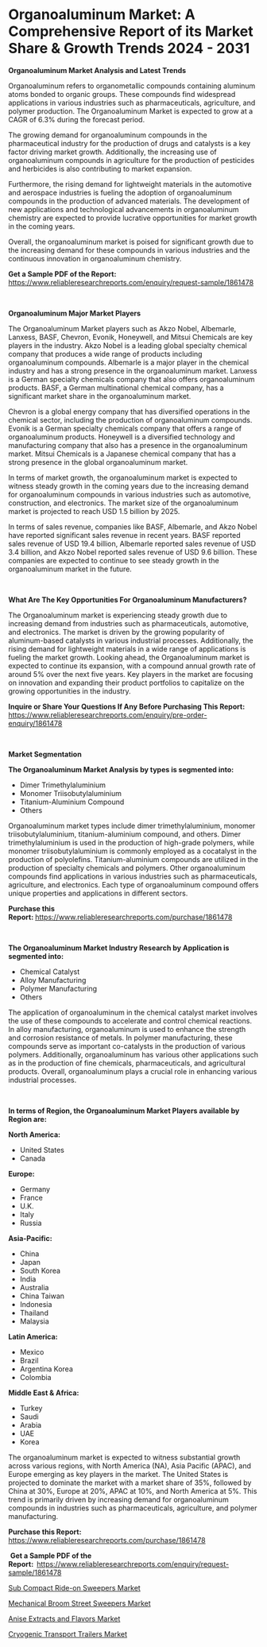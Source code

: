 <p><h1>Organoaluminum Market: A Comprehensive Report of its Market Share & Growth Trends 2024 - 2031</h1></p><p><strong>Organoaluminum Market Analysis and Latest Trends</strong></p>
<p><p>Organoaluminum refers to organometallic compounds containing aluminum atoms bonded to organic groups. These compounds find widespread applications in various industries such as pharmaceuticals, agriculture, and polymer production. The Organoaluminum Market is expected to grow at a CAGR of 6.3% during the forecast period.</p><p>The growing demand for organoaluminum compounds in the pharmaceutical industry for the production of drugs and catalysts is a key factor driving market growth. Additionally, the increasing use of organoaluminum compounds in agriculture for the production of pesticides and herbicides is also contributing to market expansion.</p><p>Furthermore, the rising demand for lightweight materials in the automotive and aerospace industries is fueling the adoption of organoaluminum compounds in the production of advanced materials. The development of new applications and technological advancements in organoaluminum chemistry are expected to provide lucrative opportunities for market growth in the coming years.</p><p>Overall, the organoaluminum market is poised for significant growth due to the increasing demand for these compounds in various industries and the continuous innovation in organoaluminum chemistry.</p></p>
<p><strong>Get a Sample PDF of the Report:&nbsp;</strong> <a href="https://www.reliableresearchreports.com/enquiry/request-sample/1861478">https://www.reliableresearchreports.com/enquiry/request-sample/1861478</a></p>
<p>&nbsp;</p>
<p><strong>Organoaluminum Major Market Players</strong></p>
<p><p>The Organoaluminum Market players such as Akzo Nobel, Albemarle, Lanxess, BASF, Chevron, Evonik, Honeywell, and Mitsui Chemicals are key players in the industry. Akzo Nobel is a leading global specialty chemical company that produces a wide range of products including organoaluminum compounds. Albemarle is a major player in the chemical industry and has a strong presence in the organoaluminum market. Lanxess is a German specialty chemicals company that also offers organoaluminum products. BASF, a German multinational chemical company, has a significant market share in the organoaluminum market.</p><p>Chevron is a global energy company that has diversified operations in the chemical sector, including the production of organoaluminum compounds. Evonik is a German specialty chemicals company that offers a range of organoaluminum products. Honeywell is a diversified technology and manufacturing company that also has a presence in the organoaluminum market. Mitsui Chemicals is a Japanese chemical company that has a strong presence in the global organoaluminum market.</p><p>In terms of market growth, the organoaluminum market is expected to witness steady growth in the coming years due to the increasing demand for organoaluminum compounds in various industries such as automotive, construction, and electronics. The market size of the organoaluminum market is projected to reach USD 1.5 billion by 2025.</p><p>In terms of sales revenue, companies like BASF, Albemarle, and Akzo Nobel have reported significant sales revenue in recent years. BASF reported sales revenue of USD 19.4 billion, Albemarle reported sales revenue of USD 3.4 billion, and Akzo Nobel reported sales revenue of USD 9.6 billion. These companies are expected to continue to see steady growth in the organoaluminum market in the future.</p></p>
<p>&nbsp;</p>
<p><strong>What Are The Key Opportunities For Organoaluminum Manufacturers?</strong></p>
<p><p>The Organoaluminum market is experiencing steady growth due to increasing demand from industries such as pharmaceuticals, automotive, and electronics. The market is driven by the growing popularity of aluminum-based catalysts in various industrial processes. Additionally, the rising demand for lightweight materials in a wide range of applications is fueling the market growth. Looking ahead, the Organoaluminum market is expected to continue its expansion, with a compound annual growth rate of around 5% over the next five years. Key players in the market are focusing on innovation and expanding their product portfolios to capitalize on the growing opportunities in the industry.</p></p>
<p><strong>Inquire or Share Your Questions If Any Before Purchasing This Report:</strong> <a href="https://www.reliableresearchreports.com/enquiry/pre-order-enquiry/1861478">https://www.reliableresearchreports.com/enquiry/pre-order-enquiry/1861478</a></p>
<p>&nbsp;</p>
<p><strong>Market Segmentation</strong></p>
<p><strong>The Organoaluminum Market Analysis by types is segmented into:</strong></p>
<p><ul><li>Dimer Trimethylaluminium</li><li>Monomer Triisobutylaluminium</li><li>Titanium-Aluminium Compound</li><li>Others</li></ul></p>
<p><p>Organoaluminum market types include dimer trimethylaluminium, monomer triisobutylaluminium, titanium-aluminium compound, and others. Dimer trimethylaluminium is used in the production of high-grade polymers, while monomer triisobutylaluminium is commonly employed as a cocatalyst in the production of polyolefins. Titanium-aluminium compounds are utilized in the production of specialty chemicals and polymers. Other organoaluminum compounds find applications in various industries such as pharmaceuticals, agriculture, and electronics. Each type of organoaluminum compound offers unique properties and applications in different sectors.</p></p>
<p><strong>Purchase this Report:&nbsp;</strong><a href="https://www.reliableresearchreports.com/purchase/1861478">https://www.reliableresearchreports.com/purchase/1861478</a></p>
<p>&nbsp;</p>
<p><strong>The Organoaluminum Market Industry Research by Application is segmented into:</strong></p>
<p><ul><li>Chemical Catalyst</li><li>Alloy Manufacturing</li><li>Polymer Manufacturing</li><li>Others</li></ul></p>
<p><p>The application of organoaluminum in the chemical catalyst market involves the use of these compounds to accelerate and control chemical reactions. In alloy manufacturing, organoaluminum is used to enhance the strength and corrosion resistance of metals. In polymer manufacturing, these compounds serve as important co-catalysts in the production of various polymers. Additionally, organoaluminum has various other applications such as in the production of fine chemicals, pharmaceuticals, and agricultural products. Overall, organoaluminum plays a crucial role in enhancing various industrial processes.</p></p>
<p>&nbsp;</p>
<p><strong>In terms of Region, the Organoaluminum Market Players available by Region are:</strong></p>
<p>
    <p> <strong> North America: </strong>
        <ul>
            <li>United States</li>
            <li>Canada</li>
        </ul>
        </p> 
    <p> <strong> Europe: </strong>
        <ul>
            <li>Germany</li>
            <li>France</li>
            <li>U.K.</li>
            <li>Italy</li>
            <li>Russia</li>
        </ul>
        </p> 
    <p> <strong> Asia-Pacific: </strong>
        <ul>
            <li>China</li>
            <li>Japan</li>
            <li>South Korea</li>
            <li>India</li>
            <li>Australia</li>
            <li>China Taiwan</li>
            <li>Indonesia</li>
            <li>Thailand</li>
            <li>Malaysia</li>
        </ul>
        </p> 
    <p> <strong> Latin America: </strong>
        <ul>
            <li>Mexico</li>
            <li>Brazil</li>
            <li>Argentina Korea</li>
            <li>Colombia</li>
        </ul>
        </p> 
    <p> <strong> Middle East & Africa: </strong>
        <ul>
            <li>Turkey</li>
            <li>Saudi</li>
            <li>Arabia</li>
            <li>UAE</li>
            <li>Korea</li>
        </ul>
    </p>
    </p>
<p><p>The organoaluminum market is expected to witness substantial growth across various regions, with North America (NA), Asia Pacific (APAC), and Europe emerging as key players in the market. The United States is projected to dominate the market with a market share of 35%, followed by China at 30%, Europe at 20%, APAC at 10%, and North America at 5%. This trend is primarily driven by increasing demand for organoaluminum compounds in industries such as pharmaceuticals, agriculture, and polymer manufacturing.</p></p>
<p><strong>Purchase this Report: </strong><a href="https://www.reliableresearchreports.com/purchase/1861478">https://www.reliableresearchreports.com/purchase/1861478</a></p>
<p>&nbsp;<strong>Get a Sample PDF of the Report:&nbsp;&nbsp;</strong><a href="https://www.reliableresearchreports.com/enquiry/request-sample/1861478">https://www.reliableresearchreports.com/enquiry/request-sample/1861478</a></p>
<p><strong></strong></p>
<p><p><a href="https://view.publitas.com/reportprime-1/sub-compact-ride-on-sweepers-market-research-report-provides-critical-insights-that-can-help-shape-business-development-and-investment-strategies/">Sub Compact Ride-on Sweepers Market</a></p><p><a href="https://view.publitas.com/reportprime-1/global-mechanical-broom-street-sweepers-market-size-and-market-trends-insights-and-projections-from-2023-to-2030/">Mechanical Broom Street Sweepers Market</a></p><p><a href="https://view.publitas.com/reportprime-1/anise-extracts-and-flavors-market-size-growth-outlook-from-2023-to-2030-projecting-at-markets-trends-analysis-by-application-regional-outlook-and-revenue/">Anise Extracts and Flavors Market</a></p><p><a href="https://unruly-ladybug-44b.notion.site/Insights-into-Cryogenic-Transport-Trailers-Market-Size-Analysing-Market-Share-Trends-and-Growth-f-7703f291283d4db7adb627c331f77707">Cryogenic Transport Trailers Market</a></p></p>